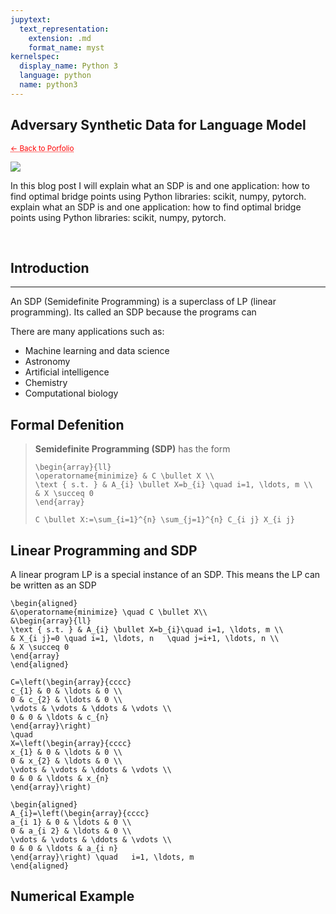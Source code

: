 ```yaml
---
jupytext:
  text_representation:
    extension: .md
    format_name: myst
kernelspec:
  display_name: Python 3
  language: python
  name: python3
---
```


## Adversary Synthetic Data for Language Model

 <sub> <a href="https://jmhuer.github.io/mini_book/_build/html/docs/portfolio.html" style="color: red; text-decoration: underline;text-decoration-style: dotted;">← Back to Porfolio</a> </sub>

<img src="https://tectales.com/media/story_section_image/529/img-01-rsna-ai-adhd.png" align="center"/>

<br>

 In this blog post I will explain what an SDP is and one application: how to find optimal bridge points using Python libraries: scikit, numpy, pytorch. explain what an SDP is and one application: how to find optimal bridge points using Python libraries: scikit, numpy, pytorch.

<br>


## Introduction
---

An SDP (Semidefinite Programming) is a superclass of LP (linear programming). Its called an SDP because the programs can

There are many applications such as:

-   Machine learning and data science
-   Astronomy
-   Artificial intelligence
-   Chemistry
-   Computational biology




## Formal Defenition

> **Semidefinite Programming (SDP)** has the form
>
>```{math}
>\begin{array}{ll}
>\operatorname{minimize} & C \bullet X \\
>\text { s.t. } & A_{i} \bullet X=b_{i} \quad i=1, \ldots, m \\
>& X \succeq 0
>\end{array}
>```
>```{math}
>C \bullet X:=\sum_{i=1}^{n} \sum_{j=1}^{n} C_{i j} X_{i j}
>```






## Linear Programming and SDP

A linear program LP is a special instance of an SDP.
This means the LP can be written as an SDP

```{math}
\begin{aligned}
&\operatorname{minimize} \quad C \bullet X\\
&\begin{array}{ll}
\text { s.t. } & A_{i} \bullet X=b_{i}\quad i=1, \ldots, m \\
& X_{i j}=0 \quad i=1, \ldots, n   \quad j=i+1, \ldots, n \\
& X \succeq 0
\end{array}
\end{aligned}
```


```{math}
C=\left(\begin{array}{cccc}
c_{1} & 0 & \ldots & 0 \\
0 & c_{2} & \ldots & 0 \\
\vdots & \vdots & \ddots & \vdots \\
0 & 0 & \ldots & c_{n}
\end{array}\right)
\quad
X=\left(\begin{array}{cccc}
x_{1} & 0 & \ldots & 0 \\
0 & x_{2} & \ldots & 0 \\
\vdots & \vdots & \ddots & \vdots \\
0 & 0 & \ldots & x_{n}
\end{array}\right)
```


```{math}
\begin{aligned}
A_{i}=\left(\begin{array}{cccc}
a_{i 1} & 0 & \ldots & 0 \\
0 & a_{i 2} & \ldots & 0 \\
\vdots & \vdots & \ddots & \vdots \\
0 & 0 & \ldots & a_{i n}
\end{array}\right) \quad   i=1, \ldots, m
\end{aligned}
```






## Numerical Example


















